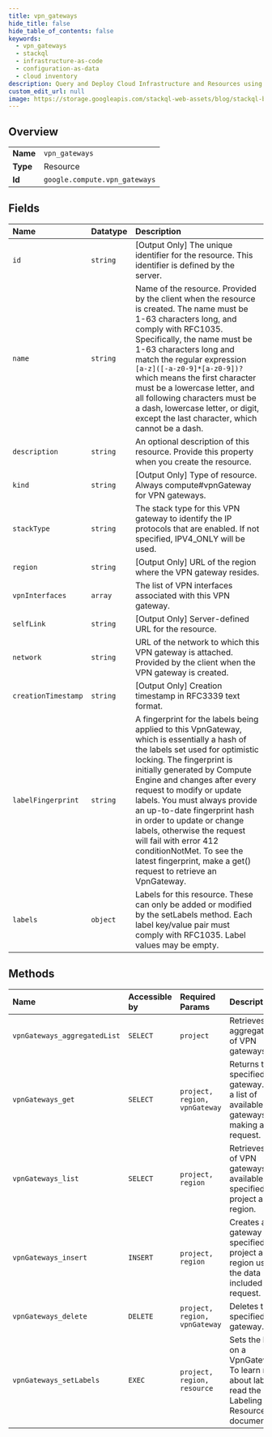 ```yaml
---
title: vpn_gateways
hide_title: false
hide_table_of_contents: false
keywords:
  - vpn_gateways
  - stackql
  - infrastructure-as-code
  - configuration-as-data
  - cloud inventory
description: Query and Deploy Cloud Infrastructure and Resources using SQL
custom_edit_url: null
image: https://storage.googleapis.com/stackql-web-assets/blog/stackql-blog-post-featured-image.png
---
```

  
    

## Overview
<table><tbody>
<tr><td><b>Name</b></td><td><code>vpn_gateways</code></td></tr>
<tr><td><b>Type</b></td><td>Resource</td></tr>
<tr><td><b>Id</b></td><td><code>google.compute.vpn_gateways</code></td></tr>
</tbody></table>

## Fields
| Name | Datatype | Description |
|:-----|:---------|:------------|
| `id` | `string` | [Output Only] The unique identifier for the resource. This identifier is defined by the server. |
| `name` | `string` | Name of the resource. Provided by the client when the resource is created. The name must be 1-63 characters long, and comply with RFC1035. Specifically, the name must be 1-63 characters long and match the regular expression `[a-z]([-a-z0-9]*[a-z0-9])?` which means the first character must be a lowercase letter, and all following characters must be a dash, lowercase letter, or digit, except the last character, which cannot be a dash. |
| `description` | `string` | An optional description of this resource. Provide this property when you create the resource. |
| `kind` | `string` | [Output Only] Type of resource. Always compute#vpnGateway for VPN gateways. |
| `stackType` | `string` | The stack type for this VPN gateway to identify the IP protocols that are enabled. If not specified, IPV4_ONLY will be used. |
| `region` | `string` | [Output Only] URL of the region where the VPN gateway resides. |
| `vpnInterfaces` | `array` | The list of VPN interfaces associated with this VPN gateway. |
| `selfLink` | `string` | [Output Only] Server-defined URL for the resource. |
| `network` | `string` | URL of the network to which this VPN gateway is attached. Provided by the client when the VPN gateway is created. |
| `creationTimestamp` | `string` | [Output Only] Creation timestamp in RFC3339 text format. |
| `labelFingerprint` | `string` | A fingerprint for the labels being applied to this VpnGateway, which is essentially a hash of the labels set used for optimistic locking. The fingerprint is initially generated by Compute Engine and changes after every request to modify or update labels. You must always provide an up-to-date fingerprint hash in order to update or change labels, otherwise the request will fail with error 412 conditionNotMet. To see the latest fingerprint, make a get() request to retrieve an VpnGateway. |
| `labels` | `object` | Labels for this resource. These can only be added or modified by the setLabels method. Each label key/value pair must comply with RFC1035. Label values may be empty. |
## Methods
| Name | Accessible by | Required Params | Description |
|:-----|:--------------|:----------------|:------------|
| `vpnGateways_aggregatedList` | `SELECT` | `project` | Retrieves an aggregated list of VPN gateways. |
| `vpnGateways_get` | `SELECT` | `project, region, vpnGateway` | Returns the specified VPN gateway. Gets a list of available VPN gateways by making a list() request. |
| `vpnGateways_list` | `SELECT` | `project, region` | Retrieves a list of VPN gateways available to the specified project and region. |
| `vpnGateways_insert` | `INSERT` | `project, region` | Creates a VPN gateway in the specified project and region using the data included in the request. |
| `vpnGateways_delete` | `DELETE` | `project, region, vpnGateway` | Deletes the specified VPN gateway. |
| `vpnGateways_setLabels` | `EXEC` | `project, region, resource` | Sets the labels on a VpnGateway. To learn more about labels, read the Labeling Resources documentation. |
